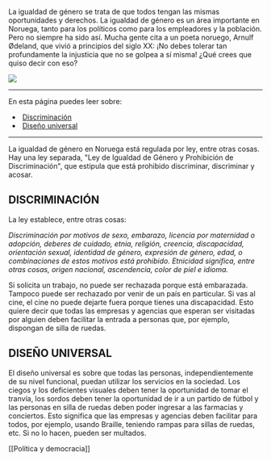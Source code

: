 La igualdad de género se trata de que todos tengan las mismas oportunidades y derechos. La igualdad de género es un área importante en Noruega, tanto para los políticos como para los empleadores y la población. Pero no siempre ha sido así. Mucha gente cita a un poeta noruego, Arnulf Ødeland, que vivió a principios del siglo XX: ¡No debes tolerar tan profundamente la injusticia que no se golpea a sí misma! ¿Qué crees que quiso decir con eso?

![](https://cdn.kursoria.no/pensum/elements/-_drftgy.jpg)

---

En esta página puedes leer sobre:

-    [Discriminación](#discriminaci%C3%B3n)
-    [Diseño universal](#dise%C3%B1o-universal)

---

La igualdad de género en Noruega está regulada por ley, entre otras cosas. Hay una ley separada, "Ley de Igualdad de Género y Prohibición de Discriminación", que estipula que está prohibido discriminar, discriminar y acosar.

## DISCRIMINACIÓN

La ley establece, entre otras cosas:

_Discriminación por motivos de sexo, embarazo, licencia por maternidad o adopción, deberes de cuidado, etnia, religión, creencia, discapacidad, orientación sexual, identidad de género, expresión de género, edad, o combinaciones de estos motivos está prohibido. Etnicidad significa, entre otras cosas, origen nacional, ascendencia, color de piel e idioma._

Si solicita un trabajo, no puede ser rechazada porque está embarazada. Tampoco puede ser rechazado por venir de un país en particular. Si vas al cine, el cine no puede dejarte fuera porque tienes una discapacidad. Esto quiere decir que todas las empresas y agencias que esperan ser visitadas por alguien deben facilitar la entrada a personas que, por ejemplo, dispongan de silla de ruedas.

## DISEÑO UNIVERSAL

El diseño universal es sobre que todas las personas, independientemente de su nivel funcional, puedan utilizar los servicios en la sociedad. Los ciegos y los deficientes visuales deben tener la oportunidad de tomar el tranvía, los sordos deben tener la oportunidad de ir a un partido de fútbol y las personas en silla de ruedas deben poder ingresar a las farmacias y conciertos. Esto significa que las empresas y agencias deben facilitar para todos, por ejemplo, usando Braille, teniendo rampas para sillas de ruedas, etc. Si no lo hacen, pueden ser multados.


[[Política y democracia]]